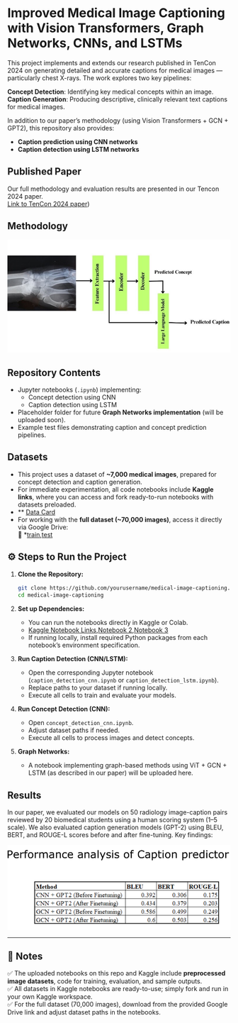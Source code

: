 # Improved Medical Image Captioning with Vision Transformers, Graph Networks, CNNs, and LSTMs

This project implements and extends our research published in TenCon 2024 on generating detailed and accurate captions for medical images — particularly chest X-rays. The work explores two key pipelines:

 **Concept Detection**: Identifying key medical concepts within an image.  
 **Caption Generation**: Producing descriptive, clinically relevant text captions for medical images.

In addition to our paper’s methodology (using Vision Transformers + GCN + GPT2), this repository also provides:

- **Caption prediction using CNN networks**  
- **Caption detection using LSTM networks**  

##  Published Paper

Our full methodology and evaluation results are presented in our Tencon 2024 paper.  
  [Link to TenCon 2024 paper](https://ieeexplore.ieee.org/abstract/document/10902988))

## Methodology
  ![Diagram](Methodology.jpg)
  
##  Repository Contents

- Jupyter notebooks (`.ipynb`) implementing:
  - Concept detection using CNN
  - Caption detection using LSTM
- Placeholder folder for future **Graph Networks implementation** (will be uploaded soon).
- Example test files demonstrating caption and concept prediction pipelines.

## Datasets

- This project uses a dataset of **~7,000 medical images**, prepared for concept detection and caption generation.
- For immediate experimentation, all code notebooks include **Kaggle links**, where you can access and fork ready-to-run notebooks with datasets preloaded.
-  ** [Data Card](https://www.kaggle.com/code/bsanjay2025/cnn-concept-detection/input) 
- For working with the **full dataset (~70,000 images)**, access it directly via Google Drive:  
  🔗 *[train](https://drive.google.com/drive/folders/1ZPqgu9YHw15DXMWQSbKl0IDAY5vMdwSz?usp=sharing),[test](https://drive.google.com/drive/folders/1pNHtS5_dreiYYKG-AfQfASbH0NU6LixX?usp=sharing)

## ⚙️ Steps to Run the Project

1. **Clone the Repository:**
   ```bash
   git clone https://github.com/yourusername/medical-image-captioning.git
   cd medical-image-captioning
   ```
2. **Set up Dependencies:**
   - You can run the notebooks directly in Kaggle or Colab.
   - [Kaggle Notebook Links](https://www.kaggle.com/code/bsanjay2025/caption-prediction-using-bert-embeddings),[Notebook 2](https://www.kaggle.com/code/bsanjay2025/concept-prediction-using-lstm),[Notebook 3](https://www.kaggle.com/code/bsanjay2025/cnn-concept-detection)
   - If running locally, install required Python packages from each notebook’s environment specification.

3. **Run Caption Detection (CNN/LSTM):**
   - Open the corresponding Jupyter notebook (`caption_detection_cnn.ipynb` or `caption_detection_lstm.ipynb`).
   - Replace paths to your dataset if running locally.
   - Execute all cells to train and evaluate your models.

4. **Run Concept Detection (CNN):**
   - Open `concept_detection_cnn.ipynb`.
   - Adjust dataset paths if needed.
   - Execute all cells to process images and detect concepts.

5. **Graph Networks:**
   - A notebook implementing graph-based methods using ViT + GCN + LSTM (as described in our paper) will be uploaded here.



## Results

In our paper, we evaluated our models on 50 radiology image-caption pairs reviewed by 20 biomedical students using a human scoring system (1–5 scale). We also evaluated caption generation models (GPT-2) using BLEU, BERT, and ROUGE-L scores before and after fine-tuning. Key findings:

![Result](Caption-Prediction-Result.png)

---

## 🔎 Notes

✅ The uploaded notebooks on this repo and Kaggle include **preprocessed image datasets**, code for training, evaluation, and sample outputs.  
✅ All datasets in Kaggle notebooks are ready-to-use; simply fork and run in your own Kaggle workspace.  
✅ For the full dataset (70,000 images), download from the provided Google Drive link and adjust dataset paths in the notebooks.
